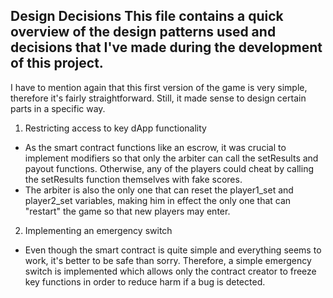 Design Decisions
This file contains a quick overview of the design patterns used and decisions that I've made during the development of this project.
---

I have to mention again that this first version of the game is very simple, therefore it's fairly straightforward. Still, it made sense to design certain parts in a specific way.

1. Restricting access to key dApp functionality
- As the smart contract functions like an escrow, it was crucial to implement modifiers so that only the arbiter can call the setResults and payout functions. Otherwise, any of the players could cheat by calling the setResults function themselves with fake scores. 
- The arbiter is also the only one that can reset the player1_set and player2_set variables, making him in effect the only one that can "restart" the game so that new players may enter.

2. Implementing an emergency switch
- Even though the smart contract is quite simple and everything seems to work, it's better to be safe than sorry. Therefore, a simple emergency switch is implemented which allows only the contract creator to freeze key functions in order to reduce harm if a bug is detected.
